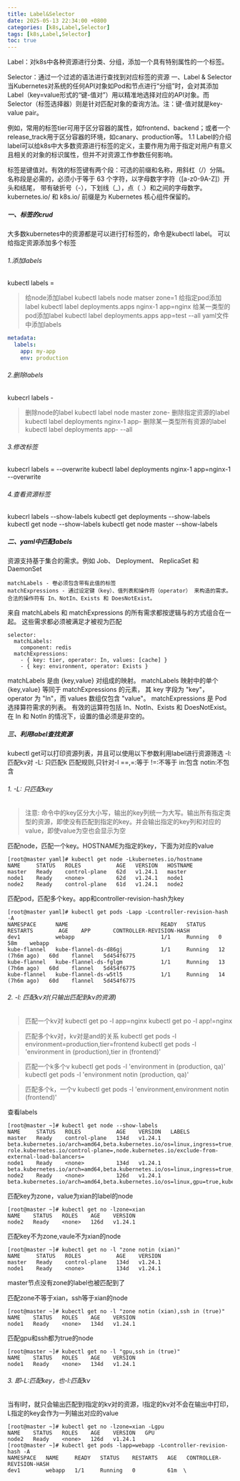 ```yaml
---
title: Label&Selector
date: 2025-05-13 22:34:00 +0800
categories: [k8s,Label,Selector]
tags: [k8s,Label,Selector]
toc: true
---
```


Label：对k8s中各种资源进行分类、分组，添加一个具有特别属性的一个标签。

Selector：通过一个过滤的语法进行查找到对应标签的资源
一、Label & Selector
当Kubernetes对系统的任何API对象如Pod和节点进行“分组”时，会对其添加Label（key=value形式的“键-值对”）用以精准地选择对应的API对象。而Selector（标签选择器）则是针对匹配对象的查询方法。注：键-值对就是key-value pair。

例如，常用的标签tier可用于区分容器的属性，如frontend、backend；或者一个release_track用于区分容器的环境，如canary、production等。
1.1 Label的介绍
label可以给k8s中大多数资源进行标签的定义，主要作用为用于指定对用户有意义且相关的对象的标识属性，但并不对资源工作参数任何影响。

标签是键值对。有效的标签键有两个段：可选的前缀和名称，用斜杠（/）分隔。 名称段是必需的，必须小于等于 63 个字符，以字母数字字符（[a-z0-9A-Z]）开头和结尾， 带有破折号（-），下划线（_），点（ .）和之间的字母数字。
kubernetes.io/ 和 k8s.io/ 前缀是为 Kubernetes 核心组件保留的。

##### 一、标签的crud
大多数kubernetes中的资源都是可以进行打标签的，命令是kubectl label。
可以给指定资源添加多个标签
###### 1.添加labels
kubectl labels <resourcesclass> <resources> <key>=<value>
>给node添加label
kubectl labels node matser zone=1
>给指定pod添加label
kubectl label deployments.apps nginx-1 app=nginx 
>给某一类型的pod添加label
kubectl label deployments.apps app=test --all
yaml文件中添加labels
```yaml
metadata:
  labels:
    app: my-app
    env: production
```

###### 2.删除labels
kubecrl labels <resourcesclass> <resources> <key>-
>删除node的label
kubectl label node master zone-
>删除指定资源的label
kubectl label deployments nginx-1 app-
>删除某一类型所有资源的label
kubectl label deployments app- --all

###### 3.修改标签
kubecrl labels <resourcesclass> <resources> <key>=<value> --overwrite
kubectl label deployments nginx-1 app=nginx-1 --overwrite

###### 4.查看资源标签
kubecrl labels <resourcesclass> --show-labels
kubectl get deployments --show-labels
kubectl get node --show-labels
kubectl get node master --show-labels

##### 二、yaml中匹配labels
资源支持基于集合的需求。例如 Job、 Deployment、 ReplicaSet 和 DaemonSet

    matchLabels - 卷必须包含带有此值的标签
    matchExpressions - 通过设定键（key）、值列表和操作符（operator） 来构造的需求。合法的操作符有 In、NotIn、Exists 和 DoesNotExist。

来自 matchLabels 和 matchExpressions 的所有需求都按逻辑与的方式组合在一起。 这些需求都必须被满足才被视为匹配
```
selector:
  matchLabels:
    component: redis
  matchExpressions:
    - { key: tier, operator: In, values: [cache] }
    - { key: environment, operator: Exists }
```
matchLabels 是由 {key,value} 对组成的映射。 matchLabels 映射中的单个 {key,value} 等同于 matchExpressions 的元素， 其 key 字段为 "key"，operator 为 "In"，而 values 数组仅包含 "value"。 matchExpressions 是 Pod 选择算符需求的列表。 有效的运算符包括 In、NotIn、Exists 和 DoesNotExist。 在 In 和 NotIn 的情况下，设置的值必须是非空的。 

##### 三、利用label查找资源
kubectl get可以打印资源列表，并且可以使用以下参数利用label进行资源筛选
    -l: 匹配kv对
    -L: 只匹配k
匹配规则,只针对-l
    ==,=:等于
    !=:不等于
    in:包含
    notin:不包含
###### 1. -L: 只匹配key 
>注意:
命令中的key区分大小写，输出的key列统一为大写。输出所有指定类型的资源，即使没有匹配到指定的key。并会输出指定的key列和对应的value，即使value为空也会显示为空

匹配node，匹配一个key。HOSTNAME为指定的key，下面为对应的value
```shell
[root@master yaml]# kubectl get node -Lkubernetes.io/hostname
NAME     STATUS   ROLES           AGE   VERSION   HOSTNAME
master   Ready    control-plane   62d   v1.24.1   master
node1    Ready    <none>          62d   v1.24.1   node1
node2    Ready    control-plane   61d   v1.24.1   node2
```
匹配pod，匹配多个key。app和controller-revision-hash为key
```shell
[root@master yaml]# kubectl get pods -Lapp -Lcontroller-revision-hash -A 
NAMESPACE      NAME                             READY   STATUS    RESTARTS        AGE    APP       CONTROLLER-REVISION-HASH
dev1           webapp                           1/1     Running   0               58m    webapp    
kube-flannel   kube-flannel-ds-d86gj            1/1     Running   12 (7h6m ago)   60d    flannel   5d454f6775
kube-flannel   kube-flannel-ds-fglgm            1/1     Running   13 (7h6m ago)   60d    flannel   5d454f6775
kube-flannel   kube-flannel-ds-w5tl5            1/1     Running   14 (7h6m ago)   60d    flannel   5d454f6775
```
 
###### 2. -l: 匹配kv对(只输出匹配到kv的资源)
>匹配一个kv对
kubectl get po -l app=nginx
kubectl get po -l app!=nginx

>匹配多个kv对，kv对是and的关系
kubectl get pods -l environment=production,tier=frontend
kubectl get pods -l 'environment in (production),tier in (frontend)'

>匹配一个k多个v
kubectl get pods -l 'environment in (production, qa)'
kubectl get pods -l 'environment notin (production, qa)'

>匹配多个k，一个v
kubectl get pods -l 'environment,environment notin (frontend)'

查看labels
```shell
[root@master ~]# kubectl get node --show-labels 
NAME     STATUS   ROLES           AGE    VERSION   LABELS
master   Ready    control-plane   134d   v1.24.1   beta.kubernetes.io/arch=amd64,beta.kubernetes.io/os=linux,ingress=true,kubernetes.io/arch=amd64,kubernetes.io/hostname=master,kubernetes.io/os=linux,node-role.kubernetes.io/control-plane=,node.kubernetes.io/exclude-from-external-load-balancers=
node1    Ready    <none>          134d   v1.24.1   beta.kubernetes.io/arch=amd64,beta.kubernetes.io/os=linux,ingress=true,kubernetes.io/arch=amd64,kubernetes.io/hostname=node1,kubernetes.io/os=linux,ssh=true,zone=beijing,gpu=true
node2    Ready    <none>          126d   v1.24.1   beta.kubernetes.io/arch=amd64,beta.kubernetes.io/os=linux,gpu=true,kubernetes.io/arch=amd64,kubernetes.io/hostname=node2,kubernetes.io/os=linux,ssd=true,zone=xian
```
匹配key为zone，value为xian的label的node
```shell
[root@master ~]# kubectl get no -lzone=xian
NAME    STATUS   ROLES    AGE    VERSION
node2   Ready    <none>   126d   v1.24.1
```
匹配key不为zone,vaule不为xian的node
```shell
[root@master ~]# kubectl get no -l "zone notin (xian)"
NAME     STATUS   ROLES           AGE    VERSION
master   Ready    control-plane   134d   v1.24.1
node1    Ready    <none>          134d   v1.24.1
```
master节点没有zone的label也被匹配到了

匹配zone不等于xian，ssh等于xian的node
```shell
[root@master ~]# kubectl get no -l "zone notin (xian),ssh in (true)"
NAME    STATUS   ROLES    AGE    VERSION
node1   Ready    <none>   134d   v1.24.1
```
匹配gpu和ssh都为true的node
```shell
[root@master ~]# kubectl get no -l "gpu,ssh in (true)"
NAME    STATUS   ROLES    AGE    VERSION
node1   Ready    <none>   134d   v1.24.1
```

###### 3. 即-L:匹配key，也-l:匹配kv
当有l时，就只会输出匹配到l指定的kv对的资源，l指定的kv对不会在输出中打印，L指定的key会作为一列输出对应的value
```shell
[root@master ~]# kubectl get no -lzone=xian -Lgpu
NAME    STATUS   ROLES    AGE    VERSION   GPU
node2   Ready    <none>   126d   v1.24.1   
[root@master ~]# kubectl get pods -lapp=webapp -Lcontroller-revision-hash -A 
NAMESPACE   NAME     READY   STATUS    RESTARTS   AGE   CONTROLLER-REVISION-HASH
dev1        webapp   1/1     Running   0          61m  \
```
